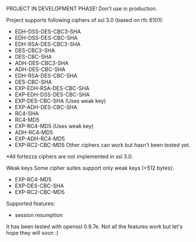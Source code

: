 PROJECT IN DEVELOPMENT PHASE! Don't use in production.

Project supports following ciphers of ssl 3.0 (based on rfc 6101):
* EDH-DSS-DES-CBC3-SHA
* EDH-DSS-DES-CBC-SHA
* EDH-RSA-DES-CBC3-SHA
* DES-CBC3-SHA
* DES-CBC-SHA
* ADH-DES-CBC3-SHA
* ADH-DES-CBC-SHA
* EDH-RSA-DES-CBC-SHA
* DES-CBC-SHA
* EXP-EDH-RSA-DES-CBC-SHA
* EXP-EDH-DSS-DES-CBC-SHA
* EXP-DES-CBC-SHA (Uses weak key)
* EXP-ADH-DES-CBC-SHA
* RC4-SHA
* RC4-MD5
* EXP-RC4-MD5 (Uses weak key)
* ADH-RC4-MD5
* EXP-ADH-RC4-MD5
* EXP-RC2-CBC-MD5
Other ciphers can work but hasn't been tested yet.

*All fortezza ciphers are not implemented in ssl 3.0.

Weak keys
Some cipher suites support only weak keys (<512 bytes):
* EXP-RC4-MD5 
* EXP-DES-CBC-SHA 
* EXP-RC2-CBC-MD5



Supported features:
* session resumption

It has been tested with openssl 0.9.7e.
Not all the features work but let's hope they will soon :)
